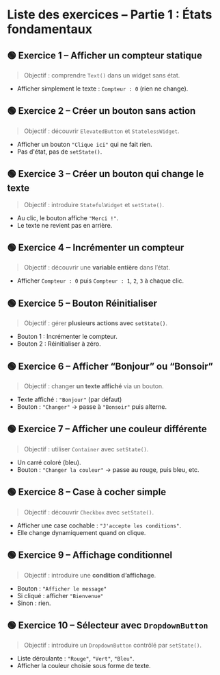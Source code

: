 # Liste des exercices – Partie 1 : États fondamentaux

### <h2 id="ex1">🟢 Exercice 1 – Afficher un compteur statique</h2>

> Objectif : comprendre `Text()` dans un widget sans état.

* Afficher simplement le texte : `Compteur : 0` (rien ne change).



### <h2 id="ex2">🟢 Exercice 2 – Créer un bouton sans action</h2>

> Objectif : découvrir `ElevatedButton` et `StatelessWidget`.

* Afficher un bouton `"Clique ici"` qui ne fait rien.
* Pas d'état, pas de `setState()`.



### <h2 id="ex3">🟢 Exercice 3 – Créer un bouton qui change le texte</h2>

> Objectif : introduire `StatefulWidget` et `setState()`.

* Au clic, le bouton affiche `"Merci !"`.
* Le texte ne revient pas en arrière.



### <h2 id="ex4">🟢 Exercice 4 – Incrémenter un compteur</h2>

> Objectif : découvrir une **variable entière** dans l’état.

* Afficher `Compteur : 0` puis `Compteur : 1`, `2`, `3` à chaque clic.



### <h2 id="ex5">🟢 Exercice 5 – Bouton Réinitialiser</h2>

> Objectif : gérer **plusieurs actions avec `setState()`**.

* Bouton 1 : Incrémenter le compteur.
* Bouton 2 : Réinitialiser à zéro.



### <h2 id="ex6">🟢 Exercice 6 – Afficher “Bonjour” ou “Bonsoir”</h2>

> Objectif : changer **un texte affiché** via un bouton.

* Texte affiché : `"Bonjour"` (par défaut)
* Bouton : `"Changer"` → passe à `"Bonsoir"` puis alterne.


### <h2 id="ex7">🟢 Exercice 7 – Afficher une couleur différente</h2>

> Objectif : utiliser `Container` avec `setState()`.

* Un carré coloré (bleu).
* Bouton : `"Changer la couleur"` → passe au rouge, puis bleu, etc.



### <h2 id="ex8">🟢 Exercice 8 – Case à cocher simple</h2>

> Objectif : découvrir `Checkbox` avec `setState()`.

* Afficher une case cochable : `"J'accepte les conditions"`.
* Elle change dynamiquement quand on clique.



### <h2 id="ex9">🟢 Exercice 9 – Affichage conditionnel</h2>

> Objectif : introduire une **condition d’affichage**.

* Bouton : `"Afficher le message"`
* Si cliqué : afficher `"Bienvenue"`
* Sinon : rien.



### <h2 id="ex10">🟢 Exercice 10 – Sélecteur avec `DropdownButton`</h2>

> Objectif : introduire un `DropdownButton` contrôlé par `setState()`.

* Liste déroulante : `"Rouge"`, `"Vert"`, `"Bleu"`.
* Afficher la couleur choisie sous forme de texte.


